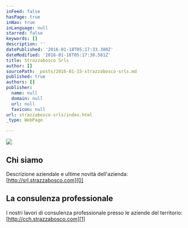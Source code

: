 ```yaml
---
inFeed: false
hasPage: true
inNav: true
inLanguage: null
starred: false
keywords: []
description: ''
datePublished: '2016-01-18T05:17:33.380Z'
dateModified: '2016-01-18T05:17:30.581Z'
title: Strazzabosco Srls
author: []
sourcePath: _posts/2016-01-15-strazzabosco-srls.md
published: true
authors: []
publisher:
  name: null
  domain: null
  url: null
  favicon: null
url: strazzabosco-srls/index.html
_type: WebPage

---
```

![](https://s3-us-west-2.amazonaws.com/the-grid-img/p/345c3c3e5c84e293aa5a35b762452cad00454adb.png)

## Chi siamo

Descrizione aziendale e ultime novità dell'azienda: [http://srl.strazzabosco.com][0]

## La consulenza professionale

I nostri lavori di consulenza professionale presso le aziende del territorio: [http://cch.strazzabosco.com][1]

[0]: http://srl.strazzabosco.com/
[1]: http://cch.strazzabosco.com/
